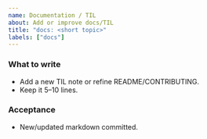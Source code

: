 ```yaml
---
name: Documentation / TIL
about: Add or improve docs/TIL
title: "docs: <short topic>"
labels: ["docs"]
---
```


### What to write
- Add a new TIL note or refine README/CONTRIBUTING.
- Keep it 5–10 lines.

### Acceptance
- New/updated markdown committed.
